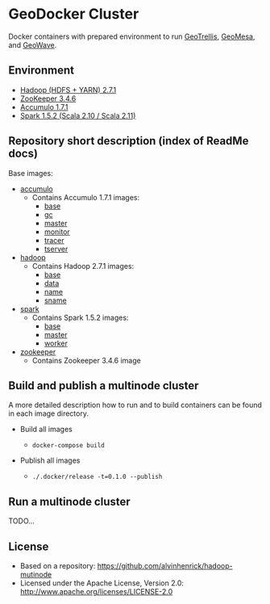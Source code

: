 # GeoDocker Cluster

Docker containers with prepared environment to run [GeoTrellis](https://github.com/geotrellis/geotrellis), [GeoMesa](https://github.com/locationtech/geomesa), and [GeoWave](https://github.com/ngageoint/geowave).

## Environment

* [Hadoop (HDFS + YARN) 2.7.1](https://hadoop.apache.org/)
* [ZooKeeper 3.4.6](https://zookeeper.apache.org/)
* [Accumulo 1.7.1](https://accumulo.apache.org/)
* [Spark 1.5.2 (Scala 2.10 / Scala 2.11)](http://spark.apache.org/)

## Repository short description (index of ReadMe docs)

Base images:

* [accumulo](./accumulo)
  * Contains Accumulo 1.7.1 images: 
    * [base](./accumulo/base) 
    * [gc](./accumulo/gc)
    * [master](./accumulo/master)
    * [monitor](./accumulo/monitor)
    * [tracer](./accumulo/tracer)
    * [tserver](./accumulo/tserver)
* [hadoop](./hadoop)
  * Contains Hadoop 2.7.1 images:
    * [base](./hadoop/base) 
    * [data](./hadoop/data)
    * [name](./hadoop/name)
    * [sname](./hadoop/sname)
* [spark](./spark)
  * Contains Spark 1.5.2 images:
    * [base](./spark/base) 
    * [master](./spark/master)
    * [worker](./spark/worker)
* [zookeeper](./zookeeper)
  * Contains Zookeeper 3.4.6 image    

## Build and publish a multinode cluster

A more detailed description how to run and to build containers can be found in each image directory.

* Build all images
  * `docker-compose build`

* Publish all images
  * `./.docker/release -t=0.1.0 --publish`

## Run a multinode cluster

TODO...

## License

* Based on a repository: https://github.com/alvinhenrick/hadoop-mutinode
* Licensed under the Apache License, Version 2.0: http://www.apache.org/licenses/LICENSE-2.0
